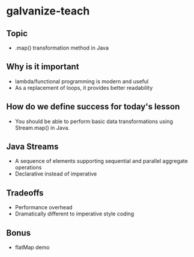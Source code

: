 # galvanize-teach

## Topic
- .map() transformation method in Java

## Why is it important
- lambda/functional programming is modern and useful
- As a replacement of loops, it provides better readability

## How do we define success for today's lesson
- You should be able to perform basic data transformations using Stream.map() in Java.

## Java Streams
- A sequence of elements supporting sequential and parallel aggregate operations
- Declarative instead of imperative

## Tradeoffs
- Performance overhead
- Dramatically different to imperative style coding

## Bonus
- flatMap demo
